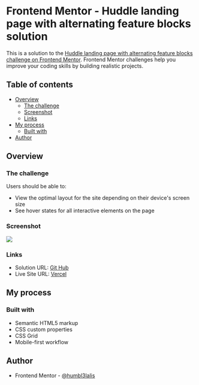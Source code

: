 # Frontend Mentor - Huddle landing page with alternating feature blocks solution

This is a solution to the [Huddle landing page with alternating feature blocks challenge on Frontend Mentor](https://www.frontendmentor.io/challenges/huddle-landing-page-with-alternating-feature-blocks-5ca5f5981e82137ec91a5100). Frontend Mentor challenges help you improve your coding skills by building realistic projects. 

## Table of contents

- [Overview](#overview)
  - [The challenge](#the-challenge)
  - [Screenshot](#screenshot)
  - [Links](#links)
- [My process](#my-process)
  - [Built with](#built-with)
- [Author](#author)




## Overview

### The challenge

Users should be able to:

- View the optimal layout for the site depending on their device's screen size
- See hover states for all interactive elements on the page

### Screenshot

![](./screenshot.png)



### Links

- Solution URL: [Git Hub](https://github.com/humbl3lalis/huddle-landig-page-with-alternating-feature-blocks.git)
- Live Site URL: [Vercel](https://huddle-landig-page-with-alternating-feature-blocks.vercel.app/)

## My process

### Built with

- Semantic HTML5 markup
- CSS custom properties
- CSS Grid
- Mobile-first workflow

## Author

- Frontend Mentor - [@humbl3lalis](https://www.frontendmentor.io/profile/humbl3lalis)